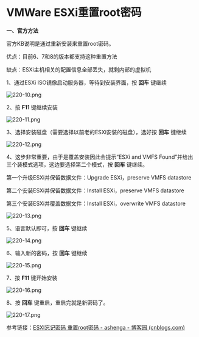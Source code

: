 # VMWare ESXi重置root密码

**一、官方方法**

官方KB说明是通过重新安装来重置root密码。

优点：目前6、7和8的版本都支持这种重置方法

缺点：ESXi主机相关的配置信息全部丢失，就剩内部的虚拟机

1、通过ESXi ISO镜像启动服务器，等待到安装界面，按 **回车** 键继续

![220-10.png](https://pic.chjina.com/2024/06/26/a2310494e458f83480719ced6831fbe3.png)

2、按 **F11** 键继续安装

![220-11.png](https://pic.chjina.com/2024/06/26/769c46a2f7fcad64217ad7e2e8c74135.png)

3、选择安装磁盘（需要选择以前老的ESXi安装的磁盘），选好按 **回车** 键继续

![220-12.png](https://pic.chjina.com/2024/06/26/087ed8c50bdd76fcc53eb2cb8ab697d0.png)

4、这步非常重要，由于是覆盖安装因此会提示“ESXi and VMFS Found”并给出三个装模式选项，这边要选择第二个模式，按 **回车** 键继续。

第一个升级ESXi并保留数据文件：Upgrade ESXi，preserve VMFS datastore

第二个安装ESXi并保留数据文件：Install ESXi，preserve VMFS datastore

第三个安装ESXi并覆盖数据文件：Install ESXi，overwrite VMFS datastore

![220-13.png](https://pic.chjina.com/2024/06/26/099f9e014c945d75855acccd496783f6.png)

5、语言默认即可，按 **回车** 键继续

![220-14.png](https://pic.chjina.com/2024/06/26/26995b62e75669378ae90cd3906403e4.png)

6、输入新的密码，按 **回车** 键继续

![220-15.png](https://pic.chjina.com/2024/06/26/8b2359efc83cf02377692770e584bbcf.png)

7、按 **F11** 键开始安装

![220-16.png](https://pic.chjina.com/2024/06/26/8aa3502ba19eced68cb70a617c24b250.png)

8、按 **回车** 键重启，重启完就是新密码了。

![220-17.png](https://pic.chjina.com/2024/06/26/935f555996d8199e8907fac52e9e2682.png)

参考链接：[ESXI忘记密码 重置root密码 - ashenga - 博客园 (cnblogs.com)](https://www.cnblogs.com/itsheng/p/17254578.html)
